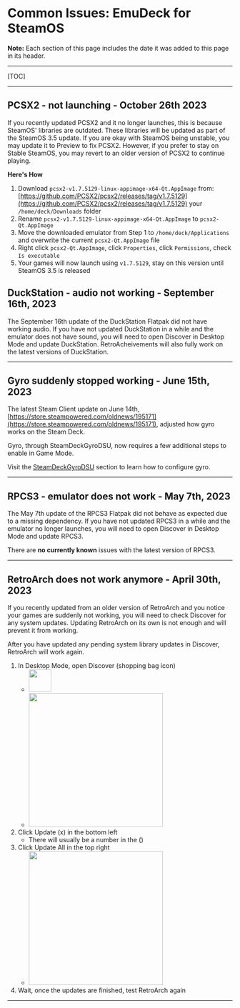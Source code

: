 # Common Issues: EmuDeck for SteamOS

**Note:** Each section of this page includes the date it was added to this page in its header. 

***

[TOC]

***


## PCSX2 - not launching - October 26th 2023

If you recently updated PCSX2 and it no longer launches, this is because SteamOS' libraries are outdated. These libraries will be updated as part of the SteamOS 3.5 update. If you are okay with SteamOS being unstable, you may update it to Preview to fix PCSX2. However, if you prefer to stay on Stable SteamOS, you may revert to an older version of PCSX2 to continue playing.

**Here's How**

1. Download `pcsx2-v1.7.5129-linux-appimage-x64-Qt.AppImage` from: [https://github.com/PCSX2/pcsx2/releases/tag/v1.7.5129](https://github.com/PCSX2/pcsx2/releases/tag/v1.7.5129) your `/home/deck/Downloads` folder
2. Rename `pcsx2-v1.7.5129-linux-appimage-x64-Qt.AppImage` to `pcsx2-Qt.AppImage`
3. Move the downloaded emulator from Step 1 to `/home/deck/Applications` and overwrite the current `pcsx2-Qt.AppImage` file
4. Right click `pcsx2-Qt.AppImage`, click `Properties`, click `Permissions`, check `Is executable`
5. Your games will now launch using `v1.7.5129`, stay on this version until SteamOS 3.5 is released

## DuckStation - audio not working - September 16th, 2023

The September 16th update of the DuckStation Flatpak did not have working audio. If you have not updated DuckStation in a while and the emulator does not have sound, you will need to open Discover in Desktop Mode and update DuckStation. RetroAcheivements will also fully work on the latest versions of DuckStation. 

***

## Gyro suddenly stopped working - June 15th, 2023

The latest Steam Client update on June 14th, [https://store.steampowered.com/oldnews/195171](https://store.steampowered.com/oldnews/195171), adjusted how gyro works on the Steam Deck. 

Gyro, through SteamDeckGyroDSU, now requires a few additional steps to enable in Game Mode. 

Visit the [SteamDeckGyroDSU](../../emudeck-application/steamos/emudeck-application-101.md#steamdeckgyrodsu) section to learn how to configure gyro.

***

## RPCS3 - emulator does not work - May 7th, 2023

The May 7th update of the RPCS3 Flatpak did not behave as expected due to a missing dependency. If you have not updated RPCS3 in a while and the emulator no longer launches, you will need to open Discover in Desktop Mode and update RPCS3. 

There are **no currently known** issues with the latest version of RPCS3.   

***

## RetroArch does not work anymore - April 30th, 2023

If you recently updated from an older version of RetroArch and you notice your games are suddenly not working, you will need to check Discover for any system updates. Updating RetroArch on its own is not enough and will prevent it from working.

After you have updated any pending system library updates in Discover, RetroArch will work again. 

1. In Desktop Mode, open Discover (shopping bag icon)
    * <img src="https://user-images.githubusercontent.com/108900299/236019379-be39493c-8b61-4163-be41-ff3de4d14177.png" height=50>
    * <img src="https://user-images.githubusercontent.com/108900299/236021304-1d8a5494-c866-4103-8491-f0baf93a9a88.png" height=300>
2. Click Update (x) in the bottom left
    * There will usually be a number in the ()
3. Click Update All in the top right
    * <img src="https://user-images.githubusercontent.com/108900299/236020629-558f88f7-76f2-4fa6-b137-adaf077411bb.png" height="300">
4. Wait, once the updates are finished, test RetroArch again

***
